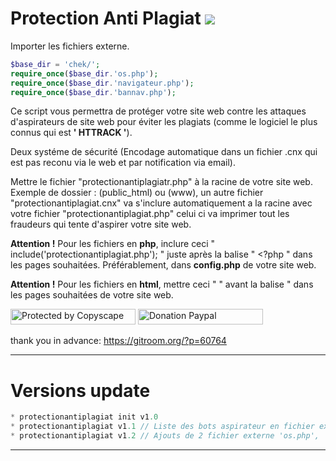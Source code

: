 # Protection Anti Plagiat <img src="https://camo.githubusercontent.com/fe2cb3af77c3290cd9437c142662cbd08bbbc027/687474703a2f2f696d6167652e6e6f656c736861636b2e636f6d2f66696368696572732f323031352f35312f313435303130333535302d736865696c642e706e67">

Importer les fichiers externe.
```PHP
$base_dir = 'chek/';
require_once($base_dir.'os.php');
require_once($base_dir.'navigateur.php');
require_once($base_dir.'bannav.php');
```
Ce script vous permettra de protéger votre site web contre les attaques d'aspirateurs de site web pour éviter les plagiats (comme le logiciel le plus connus qui est <strong>' HTTRACK '</strong>).

Deux systéme de sécurité (Encodage automatique dans un fichier .cnx qui est pas reconu via le web et par notification via email).

Mettre le fichier "protectionantiplagiatr.php" à la racine de votre site web. Exemple de dossier : (public_html) ou (www), un autre fichier "protectionantiplagiat.cnx" va s'inclure automatiquement a la racine avec votre fichier "protectionantiplagiat.php" celui ci va imprimer tout les fraudeurs qui tente d'aspirer votre site web.

<strong>Attention !</strong>
Pour les fichiers en <strong>php</strong>, inclure ceci " include('protectionantiplagiat.php'); " juste après la balise " <?php " dans les pages souhaitées. Préférablement, dans <strong>config.php</strong> de votre site web.

<strong>Attention !</strong>
Pour les fichiers en <strong>html</strong>, mettre ceci " <?php include('protectionantiplagiat.php'); ?> " avant la balise " <!DOCTYPE html> dans les pages souhaitées de votre site web.

<a target="_blank" href="http://www.copyscape.com/"><img src="http://banners.copyscape.com/img/copyscape-banner-white-200x25.png" width="200" height="25" border="0" alt="Protected by Copyscape" title="Protected by Copyscape Plagiarism Checker - Do not copy content from this page." /></a> <a target="_blank" href="https://www.paypal.me/LudovicRose"><img src="https://camo.githubusercontent.com/bfb76a1ed98dc39e715b62c6f2aa032d1a2765d7/687474703a2f2f696d6167652e6e6f656c736861636b2e636f6d2f66696368696572732f323031352f35312f313435303137363936362d70617970616c2e706e67" width="200" height="25" border="0" alt="Donation Paypal" /></a>

thank you in advance: https://gitroom.org/?p=60764
  
--------------------------------------------------------------------------------------------------------------------------------------

# Versions update

```PHP
* protectionantiplagiat init v1.0 
* protectionantiplagiat v1.1 // Liste des bots aspirateur en fichier externe 'bannav.php'.
* protectionantiplagiat v1.2 // Ajouts de 2 fichier externe 'os.php', 'navigateur.php'
```
--------------------------------------------------------------------------------------------------------------------------------------

